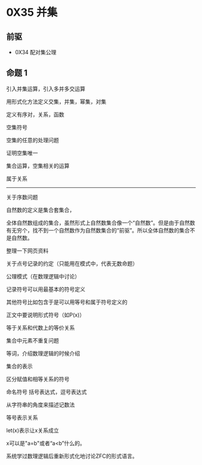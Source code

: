 # 0X35 并集

## 前驱

* 0X34 配对集公理

## 命题 1



引入并集运算，引入多并多交运算

用形式化方法定义交集，并集，幂集，对集

定义有序对，关系，函数

空集符号

空集的任意的处理问题

证明空集唯一

集合运算，空集相关的运算

属于关系


------

关于序数问题

自然数的定义是集合套集合，

全体自然数组成的集合，虽然形式上自然数集合像一个“自然数”。但是由于自然数有无穷个，找不到一个自然数作为自然数集合的“前驱”。所以全体自然数的集合不是自然数。

整理一下网页资料

关于点号记录的约定（只能用在模式中，代表无数命题）

公理模式（在数理逻辑中讨论）

记录符号可以用最基本的符号定义





其他符号比如包含于是可以用等号和属于符号定义的

正文中要说明形式符号（如P(x)）

等于关系和代数上的等价关系


集合中元素不重复问题

等词，介绍数理逻辑的时候介绍



集合的表示

区分赋值和相等关系的符号


命名符号
括号表达式，逗号表达式

从字符串的角度来描述记数法


等号表示关系

let(x)表示让x关系成立

x可以是"a=b"或者“a<b”什么的。

系统学过数理逻辑后重新形式化地讨论ZFC的形式语言。